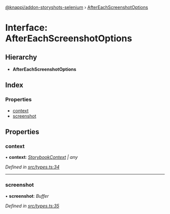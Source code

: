 [@knappi/addon-storyshots-selenium](../README.md) ›
[AfterEachScreenshotOptions](aftereachscreenshotoptions.md)

# Interface: AfterEachScreenshotOptions

## Hierarchy

- **AfterEachScreenshotOptions**

## Index

### Properties

- [context](aftereachscreenshotoptions.md#context)
- [screenshot](aftereachscreenshotoptions.md#screenshot)

## Properties

### context

• **context**: _[StorybookContext](storybookcontext.md) | any_

_Defined in
[src/types.ts:34](https://github.com/nknapp/addons-storyshots-selenium/blob/fbd4145/src/types.ts#L34)_

---

### screenshot

• **screenshot**: _Buffer_

_Defined in
[src/types.ts:35](https://github.com/nknapp/addons-storyshots-selenium/blob/fbd4145/src/types.ts#L35)_
